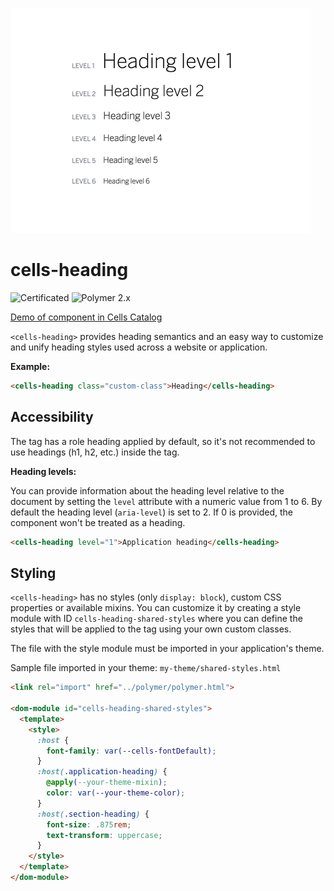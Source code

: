 ![cells-heading screenshot](cells-heading.png)

# cells-heading

![Certificated](https://img.shields.io/badge/certificated-yes-brightgreen.svg)
![Polymer 2.x](https://img.shields.io/badge/Polymer-2.x-green.svg)

[Demo of component in Cells Catalog](https://catalogs.platform.bbva.com/cells)

`<cells-heading>` provides heading semantics and an easy way to customize and unify heading styles used across a website or application.

__Example:__
```html
<cells-heading class="custom-class">Heading</cells-heading>
```

## Accessibility

The tag has a role heading applied by default, so it's not recommended to use headings (h1, h2, etc.) inside the tag.

__Heading levels:__

You can provide information about the heading level relative to the document by setting the `level` attribute with a numeric value from 1 to 6. By default the heading level (`aria-level`) is set to 2. If 0 is provided, the component won't be treated as a heading.

```html
<cells-heading level="1">Application heading</cells-heading>
```

## Styling

`<cells-heading>` has no styles (only `display: block`), custom CSS properties or available mixins. You can customize it by creating a style module with ID `cells-heading-shared-styles` where you can define the styles that will be applied to the tag using your own custom classes.

The file with the style module must be imported in your application's theme.

Sample file imported in your theme: `my-theme/shared-styles.html`

```html
<link rel="import" href="../polymer/polymer.html">

<dom-module id="cells-heading-shared-styles">
  <template>
    <style>
      :host {
        font-family: var(--cells-fontDefault);
      }
      :host(.application-heading) {
        @apply(--your-theme-mixin);
        color: var(--your-theme-color);
      }
      :host(.section-heading) {
        font-size: .875rem;
        text-transform: uppercase;
      }
    </style>
  </template>
</dom-module>
```